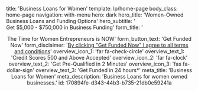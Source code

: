 title: 'Business Loans for Women'
template: lp/home-page
body_class: home-page
navigation: with-menu
hero: dark
hero_title: 'Women-Owned Business Loans and Funding Options'
hero_subtitle: '</br>Get $5,000 - $750,000 in Business Funding'
form_title: '<center>The Time for Women Entrepreneurs is NOW'
form_button_text: 'Get Funded Now'
form_disclaimer: '<a href="/terms-of-use" target="_blank">By clicking "Get Funded Now" I agree to all <span>terms and conditions</span></a>'
overview_icon_1: 'far fa-check-circle'
overview_text_1: 'Credit Scores 500 and Above Accepted'
overview_icon_2: 'far fa-clock'
overview_text_2: 'Get Pre-Qualified in 2 Minutes'
overview_icon_3: 'fas fa-dollar-sign'
overview_text_3: 'Get Funded in 24 hours*'
meta_title: 'Business Loans for Women'
meta_description: 'Business Loans for women owned businesses.'
id: 170894fe-d343-44b3-b735-21db0e59241a
